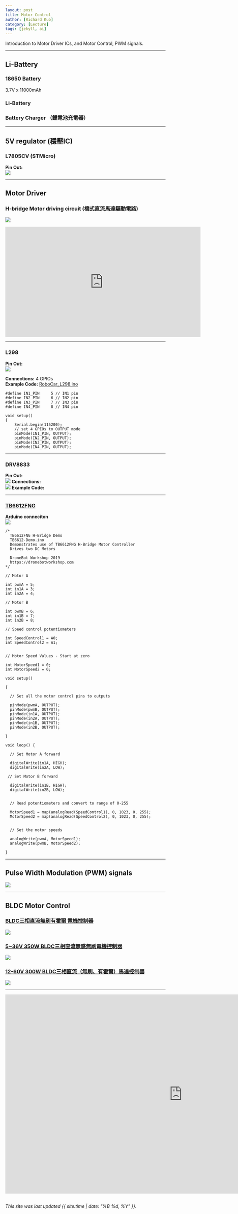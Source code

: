 ```yaml
---
layout: post
title: Motor Control 
author: [Richard Kuo]
category: [Lecture]
tags: [jekyll, ai]
---
```


Introduction to Motor Driver ICs, and Motor Control, PWM signals.

---
## Li-Battery

### 18650 Battery
3.7V x 11000mAh

### Li-Battery

### Battery Charger （鋰電池充電器）

---
## 5V regulator (穩壓IC)

### L7805CV (STMicro)
**Pin Out:**<br>
![](https://components101.com/sites/default/files/component_pin/7805-Voltage-Regulator-Pinout.png)

---
## Motor Driver

### H-bridge Motor driving circuit (橋式直流馬達驅動電路)
![](https://qph.cf2.quoracdn.net/main-qimg-8037a6e7ae95016e9fa3cc8e8bdcdb46-pjlq)

<iframe width="614" height="346" src="https://www.youtube.com/embed/wgIVZ--Jew4" title="Interfacing DC Motors with 8051" frameborder="0" allow="accelerometer; autoplay; clipboard-write; encrypted-media; gyroscope; picture-in-picture; web-share" referrerpolicy="strict-origin-when-cross-origin" allowfullscreen></iframe>

---
### L298
**Pin Out:** <br>
![](https://www.researchgate.net/publication/350053379/figure/fig3/AS:1083535511302150@1635346405547/4-motor-drive-L298-dual-H-Bridge-IC.ppm)

**Connections:** 4 GPIOs<br>
**Example Code:** [RoboCar_L298.ino](https://github.com/rkuo2000/Arduino/blob/master/examples/AMB82-MINI/RoboCar_L298/RoboCar_L298.ino)<br>
```
#define IN1_PIN     5 // IN1 pin 
#define IN2_PIN     6 // IN2 pin 
#define IN3_PIN     7 // IN3 pin 
#define IN4_PIN     8 // IN4 pin 

void setup()
{
    Serial.begin(115200);
    // set 4 GPIOs to OUTPUT mode
    pinMode(IN1_PIN, OUTPUT);
    pinMode(IN2_PIN, OUTPUT);
    pinMode(IN3_PIN, OUTPUT);
    pinMode(IN4_PIN, OUTPUT);
```

---
### DRV8833
**Pin Out:** <br>
![](https://simple-circuit.com/wp-content/uploads/2023/04/drv8833-module-driver.webp)
**Connections:** <br>
![](https://lastminuteengineers.com/wp-content/uploads/arduino/Wiring-DRV8833-Motor-Driver-Module-to-Arduino.png)
**Example Code:** <br>

---
### [TB6612FNG](https://dronebotworkshop.com/tb6612fng-h-bridge/)

**Arduino conneciton**<br>
![](https://i0.wp.com/dronebotworkshop.com/wp-content/uploads/2019/12/TB6612FNG-Arduino-Hookup.jpeg?w=768&ssl=1)

```
/*
  TB6612FNG H-Bridge Demo
  TB6612-Demo.ino
  Demonstrates use of TB6612FNG H-Bridge Motor Controller
  Drives two DC Motors
 
  DroneBot Workshop 2019
  https://dronebotworkshop.com
*/
 
// Motor A
 
int pwmA = 5;
int in1A = 3;
int in2A = 4;
 
// Motor B
 
int pwmB = 6;
int in1B = 7;
int in2B = 8;
 
// Speed control potentiometers
 
int SpeedControl1 = A0;  
int SpeedControl2 = A1;
 
 
// Motor Speed Values - Start at zero
 
int MotorSpeed1 = 0;
int MotorSpeed2 = 0;
 
void setup()
 
{
 
  // Set all the motor control pins to outputs
 
  pinMode(pwmA, OUTPUT);
  pinMode(pwmB, OUTPUT);
  pinMode(in1A, OUTPUT);
  pinMode(in2A, OUTPUT);
  pinMode(in1B, OUTPUT);
  pinMode(in2B, OUTPUT);
   
}
 
void loop() {
  
  // Set Motor A forward
 
  digitalWrite(in1A, HIGH);
  digitalWrite(in2A, LOW);
 
 // Set Motor B forward
 
  digitalWrite(in1B, HIGH);
  digitalWrite(in2B, LOW);
  
  
  // Read potentiometers and convert to range of 0-255
  
  MotorSpeed1 = map(analogRead(SpeedControl1), 0, 1023, 0, 255);
  MotorSpeed2 = map(analogRead(SpeedControl2), 0, 1023, 0, 255);  
     
  
  // Set the motor speeds
  
  analogWrite(pwmA, MotorSpeed1);
  analogWrite(pwmB, MotorSpeed2);
  
}
```
---
## Pulse Width Modulation (PWM) signals

![](https://i0.wp.com/dronebotworkshop.com/wp-content/uploads/2017/02/PWM-Diagram-1-e1504972178711.jpg)


---
## BLDC Motor Control

### [BLDC三相直流無刷有霍爾 電機控制器](https://www.ruten.com.tw/item/show?22418465348108)
![](https://a.rimg.com.tw/c1/0f4/1c6/mcm090/6/0c/22418465348108_774.jpg)

### [5~36V 350W BLDC三相直流無感無刷電機控制器 ](https://www.ruten.com.tw/item/show?21729733858230)
![](https://gcs.rimg.com.tw/g2/e/e3/b6/21729733858230_245.jpg)

### [12-60V 300W BLDC三相直流（無刷、有霍爾）馬達控制器](https://www.ruten.com.tw/item/show?22009311965592)
![](https://gcs.rimg.com.tw/g2/9/51/98/22009311965592_214.jpg)

---

<iframe width="1111" height="625" src="https://www.youtube.com/embed/gK_iLqVLAn4" title="Simple BLDC motor controller ESC circuit" frameborder="0" allow="accelerometer; autoplay; clipboard-write; encrypted-media; gyroscope; picture-in-picture; web-share" referrerpolicy="strict-origin-when-cross-origin" allowfullscreen></iframe>

<br>
<br>

*This site was last updated {{ site.time | date: "%B %d, %Y" }}.*

